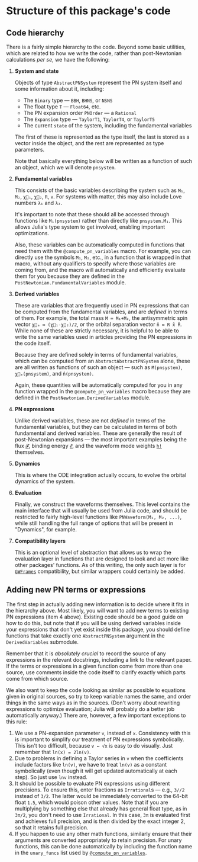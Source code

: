 # Structure of this package's code

## Code hierarchy

There is a fairly simple hierarchy to the code.  Beyond some basic utilities,
which are related to how we write the code, rather than post-Newtonian
calculations *per se*, we have the following:

1. **System and state**

   Objects of type `AbstractPNSystem` represent the PN system itself and some
   information about it, including:
   - The `Binary` type — `BBH`, `BHNS`, or `NSNS`
   - The float type `T` — `Float64`, etc.
   - The PN expansion order `PNOrder` — a `Rational`
   - The `Expansion` type — `TaylorT1`, `TaylorT4`, or `TaylorT5`
   - The current `state` of the system, including the fundamental variables

   The first of these is represented as the type itself, the last is stored as a
   vector inside the object, and the rest are represented as type parameters.

   Note that basically everything below will be written as a function of such an
   object, which we will denote `pnsystem`.

2. **Fundamental variables** 
   
   This consists of the basic variables describing the system such as `M₁`,
   `M₂`, `χ⃗₁`, `χ⃗₂`, `R`, `v`.  For systems with matter, this may also include
   Love numbers `λ₁` and `λ₂`.

   It's important to note that these should all be accessed through functions
   like `M₁(pnsystem)` rather than directly like `pnsystem.M₁`.  This allows
   Julia's type system to get involved, enabling important optimizations.

   Also, these variables can be automatically computed in functions that need
   them with the `@compute_pn_variables` macro.  For example, you can directly
   use the symbols `M₁`, `M₂`, etc., in a function that is wrapped in that
   macro, without any qualifiers to specify where those variables are coming
   from, and the macro will automatically and efficiently evaluate them for you
   because they are defined in the `PostNewtonian.FundamentalVariables` module.

3. **Derived variables**

   These are variables that are frequently used in PN expressions that can be
   computed from the fundamental variables, and are *defined* in terms of them.
   For example, the total mass `M ≔ M₁+M₂`, the antisymmetric spin vector `χ⃗ₐ ≔
   (χ⃗₁-χ⃗₂)/2`, or the orbital separation vector `n̂ ≔ R x̂ R̄`.  While none of
   these are strictly necessary, it is helpful to be able to write the same
   variables used in articles providing the PN expressions in the code itself.

   Because they are defined solely in terms of fundamental variables, which can
   be computed from an `AbstractAbstractPNSystem` alone, these are all written
   as functions of such an object — such as `M(pnsystem)`, `χ⃗ₐ(pnsystem)`, and
   `n̂(pnsystem)`.

   Again, these quantities will be automatically computed for you in any
   function wrapped in the `@compute_pn_variables` macro because they are
   defined in the `PostNewtonian.DerivedVariables` module.

4. **PN expressions**

   Unlike derived variables, these are not *defined* in terms of the fundamental
   variables, but they can be calculated in terms of both fundamental and
   derived variables.  These are generally the result of post-Newtonian
   expansions — the most important examples being the flux [`𝓕`](@ref), binding
   energy [`𝓔`](@ref), and the waveform mode weights [`h!`](@ref) themselves.

5. **Dynamics**

   This is where the ODE integration actually occurs, to evolve the orbital
   dynamics of the system.

6. **Evaluation**

   Finally, we construct the waveforms themselves.  This level contains the main
   interface that will usually be used from Julia code, and should be restricted
   to fairly high-level functions like `PNWaveform(M₁, M₂, ...)`, while still
   handling the full range of options that will be present in "Dynamics", for
   example.

7. **Compatibility layers**

   This is an optional level of abstraction that allows us to wrap the
   evaluation layer in functions that are designed to look and act more like
   other packages' functions.  As of this writing, the only such layer is for
   [`GWFrames`](https://github.com/moble/GWFrames) compatibility, but similar
   wrappers could certainly be added.


## Adding new PN terms or expressions

The first step in actually adding new information is to decide where it fits in
the hierarchy above.  Most likely, you will want to add new terms to existing PN
expressions (item 4 above).  Existing code should be a good guide on how to do
this, but note that if you will be using derived variables inside your
expressions that don't yet exist inside this package, you should define
functions that take exactly one `AbstractPNSystem` argument in the
`DerivedVariables` submodule.

Remember that it is *absolutely crucial* to record the source of any expressions
in the relevant docstrings, including a link to the relevant paper.  If the
terms or expressions in a given function come from more than one source, use
comments inside the code itself to clarify exactly which parts come from which
source.

We also want to keep the code looking as similar as possible to equations given
in original sources, so try to keep variable names the same, and order things in
the same ways as in the sources.  (Don't worry about rewriting expressions to
optimize evaluation; Julia will probably do a better job automatically anyway.)
There are, however, a few important exceptions to this rule:

   1. We use a PN-expansion parameter `v`, instead of `x`.  Consistency with
      this is important to simplify our treatment of PN expressions
      symbolically.  This isn't too difficult, because `v ↔ √x` is easy to do
      visually.  Just remember that `ln(x) = 2ln(v)`.
   2. Due to problems in defining a Taylor series in `v` when the coefficients
      include factors like `ln(v)`, we have to treat `ln(v)` as a constant
      symbolically (even though it will get updated automatically at each step).
      So just use `lnv` instead.
   3. It should be possible to evaluate PN expressions using different
      precisions.  To ensure this, enter fractions as `Irrational`s — e.g.,
      `3//2` instead of `3/2`.  The latter would be immediately converted to the
      64-bit float `1.5`, which would poison other values.  Note that if you are
      multiplying by something else that already has general float type, as in
      `3π/2`, you don't need to use `Irrational`.  In this case, `3π` is
      evaluated first and achieves full precision, and is then divided by the
      exact integer 2, so that it retains full precision.
   4. If you happen to use any other math functions, similarly ensure that their
      arguments are converted appropriately to retain precision.  For unary
      functions, this can be done automatically by including the function name
      in the `unary_funcs` list used by [`@compute_pn_variables`](@ref).
